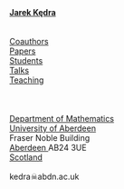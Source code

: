 <html>
<head>
<meta http-equiv="Content-Type" content="text/html; charset=UTF-8">


<link rel="stylesheet" type="text/css" href="global.css" media="screen">
</head>


<body style="background-image:url('ja-monk.jpg');
background-repeat:no-repeat;
background-position:120px -50px">

<b>
<a href=http://www.abdn.ac.uk/ncs/profiles/kedra>
Jarek Kędra</a>
</b>
<br><br>
<br>

<a href="HTML/coauthors.html">
Coauthors</a>
<br>
<a href="HTML/papers.html">
Papers</a>
<br>
<a href="HTML/students.html">
Students</a>
<br>
<a href="HTML/talks.html">
Talks</a>
<br>
<a href="HTML/teaching/geometry/">
Teaching</a>

<br>
<br>
<br>
<br>
<a href="http://www.abdn.ac.uk/ncs/departments/mathematics/index.php">
Department of Mathematics</a><br>
<a href="http://www.abdn.ac.uk">
University of Aberdeen</a><br>
Fraser Noble Building<br>
<a href="http://sco.wikipedia.org/wiki/Aberdeen">
Aberdeen </a>AB24 3UE<br>
<a href="http://sco.wikipedia.org/wiki/Scotland">
Scotland</a>
</a>
<br>
<br>
kedra&#9760;abdn.ac.uk

<br>
<br>
<br>
<br>


</body>
</html>
